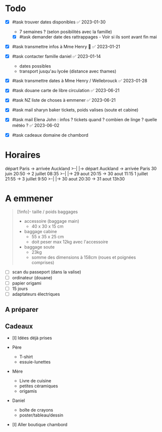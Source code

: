 

# Todo

 - [x] #task trouver dates disponibles ✅ 2023-01-30
    - 7 semaines ? (selon posibilités avec la famille)
   - [x] #task demander date des rattrappages
         - Voir si ils sont avant fin mai
 - [x] #task transmettre infos à Mme Henry 🔼 ✅ 2023-01-21
 - [x] #task contacter famille daniel ✅ 2023-01-14
     - dates possibles
     - transport jusqu'au lycée (distance avec thames)
 - [x] #task transmettre dates à Mme Henry / Wellebrouck ✅ 2023-01-28

- [x] #task douane carte de libre circulation ✅ 2023-06-21
- [x] #task NZ liste de choses à emmener ✅ 2023-06-21
- [x] #task mail sharyn baker tickets, poids valises (soute et cabine)
- [x] #task mail Elena John : infos ? tickets quand ? combien de linge ? quelle météo ? ✅ 2023-06-02
- [x] #task cadeaux domaine de chambord

# Horaires

départ Paris -> arrivée Auckland >-| |-> départ Auckland -> arrivée Paris
30 juin 20:50 -> 2 juillet 08:35 >-| |-> 29 aout 20:15 -> 30 aout 11:15 
1 juillet 21:55 -> 3 juillet 9:50 >-| |-> 30 aout 20:30 -> 31 aout 13h30

# A emmener

> [!info]- taille / poids baggages
>  - accessoire (baggage main)
>      - 40 x 30 x 15 cm
>  - baggage cabine
>      - 55 x 35 x 25 cm
>      - doit peser max 12kg avec l'accessoire
>  - baggage soute
>      - 23kg
>      - somme des dimensions à 158cm (roues et poignées comprises)

 - [ ] scan du passeport (dans la valise)
 - [ ] ordinateur (douane)
 - [ ] papier origami
 - [ ] 15 jours
 - [ ] adaptateurs électriques
 
## A préparer

## Cadeaux
 - [I] Idées déjà prises

 - Père
     - T-shirt
     - essuie-lunettes
 - Mère
     - Livre de cuisine
     - petites céramiques
     - origamis
 - Daniel
     - boîte de crayons
     - poster/tableau/dessin

 - [I] Aller boutique chambord

